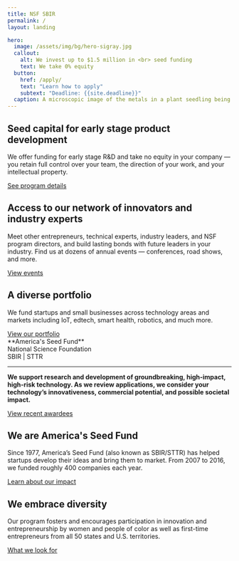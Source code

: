 ```yaml
---
title: NSF SBIR
permalink: /
layout: landing

hero:
  image: /assets/img/bg/hero-sigray.jpg
  callout:
    alt: We invest up to $1.5 million in <br> seed funding
    text: We take 0% equity
  button:
    href: /apply/
    text: "Learn how to apply"
    subtext: "Deadline: {{site.deadline}}"
  caption: A microscopic image of the metals in a plant seedling being studied for its ability to clean contaminated environments. Photo courtesy of <a href="https://seedfund.nsf.gov/awardees/phase-2/details/?company=sigray">Sigray</a>, a small business revolutionizing x-ray research equipment through its patented innovations on x-ray source and optic technology.
---
```


<section class="usa-section usa-content section-intro background-light-neutral">
<div class="usa-grid">
<div class="usa-width-one-third" markdown="1">
<h2 class="text-medium">Seed capital for early stage product development</h2>

We offer funding for early stage R&D and take no equity in your company — you retain full control over your team, the direction of your work, and your intellectual property.

<a class="usa-button usa-button-primary button-arrow" href="{{ site.baseurl }}/about/">
See program details
</a>

</div>
<div class="usa-width-one-third" markdown="1">
<h2 class="text-medium">Access to our network of innovators and industry experts</h2>

Meet other entrepreneurs, technical experts, industry leaders, and NSF program directors, and build lasting bonds with future leaders in your industry. Find us at dozens of annual events — conferences, road shows, and more.

<a class="usa-button usa-button-primary button-arrow" href="{{ site.baseurl }}/events/">
View events
</a>

</div>
<div class="usa-width-one-third" markdown="1">
<h2 class="text-medium">A diverse portfolio</h2>

We fund startups and small businesses across technology areas and markets including IoT, edtech, smart health, robotics, and much more.

<a class="usa-button usa-button-primary button-arrow" href="{{ site.baseurl }}/portfolio/">
View our portfolio
</a>

</div>
</div>
</section>

<section class="usa-section usa-section-alt-bg usa-content section-goodfit background-bold-blue">
<div class="usa-grid" markdown="1">
**America's Seed Fund**<br>
National Science Foundation<br>
SBIR &#124; STTR

<div class="usa-width-two-thirds usa-grid-center usa-content" markdown="1">
<hr class="divider divider-left">
<p class="text-large"><strong>We support research and development of groundbreaking, high-impact, high-risk technology. As we review applications, we consider your technology’s innovativeness, commercial potential, and possible societal impact.</strong></p>

<a class="usa-button usa-button-secondary usa-button-big button-arrow" href="{{ site.baseurl }}/awardees/phase-1-recent/">
View recent awardees
</a>

</div>
</div>
</section>


<section class="usa-section usa-content section-about background-light-blue">
<div class="usa-grid">
<div class="usa-width-one-half" markdown="1">
<h2 class="text-large">We are America's Seed Fund</h2>

Since 1977, America’s Seed Fund (also known as SBIR/STTR) has helped startups develop their ideas and bring them to market. From 2007 to 2016, we funded roughly 400 companies each year.

<a class="usa-button usa-button-primary button-arrow" href="{{ site.baseurl }}/showcase/">
Learn about our impact
</a>

</div>
<div class="usa-width-one-half" markdown="1">
<h2 class="text-large">We embrace diversity</h2>

Our program fosters and encourages participation in innovation and entrepreneurship by women and people of color as well as first-time entrepreneurs from all 50 states and U.S. territories.

<a class="usa-button usa-button-primary button-arrow" href="{{ site.baseurl }}/apply/">
What we look for
</a>

</div></div>
</section>
